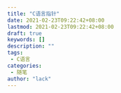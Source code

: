 ```yaml
---
title: "C语言指针"
date: 2021-02-23T09:22:42+08:00
lastmod: 2021-02-23T09:22:42+08:00
draft: true
keywords: []
description: ""
tags: 
 - C语言
categories: 
 - 随笔
author: "lack"
---
```


<!--more-->
